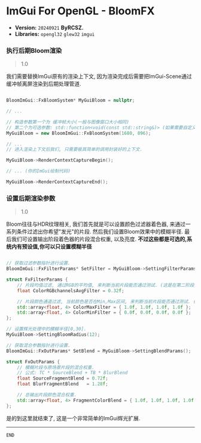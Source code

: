 # ImGui For OpenGL - BloomFX

- __Version:__ `20240921` __ByRCSZ.__
- __Libraries:__ `opengl32` `glew32` `imgui` 

### 执行后期Bloom渲染
> 1.0

我们需要替换ImGui原有的渲染上下文, 因为渲染完成后需要把ImGui-Scene通过缓冲帧离屏渲染到后期处理管道.

```cpp

BloomImGui::FxBloomSystem* MyGuiBloom = nullptr;

// ...

// 构造参数第一个为 缓冲帧大小(一般与图像窗口大小相同)
// 第二个为可选参数: std::function<void(const std::string&)> (如果需要自定义日志输出)
MyGuiBloom = new BloomImGui::FxBloomSystem(1680, 896);

// ...
// 进入渲染上下文后我们, 只需要极其简单的调用封装好的上下文.

MyGuiBloom->RenderContextCaptureBegin();

// ... (你的ImGui绘制代码)

MyGuiBloom->RenderContextCaptureEnd();

```

### 设置后期渲染参数
> 1.0

Bloom往往与HDR纹理相关, 我们首先就是可以设置颜色过滤器着色器, 来通过一系列条件过滤出你希望"发光"的片段. 然后我们设置Bloom效果中的模糊半径. 最后我们可设置输出阶段着色器的片段混合权重, 以及亮度. __不过这些都是可选的,系统内有预设值,你可以只设置模糊半径__

```cpp

// 获取过滤参数指针进行设置.
BloomImGui::FxFilterParams* SetFilter = MyGuiBloom->SettingFilterParams();

struct FxFilterParams {
    // 片段均值过滤, 通过RGB的平均值, 来判断当前片段能否通过测试. (这是在第二阶段)
	float ColorRGBchannelsAvgFilter = 0.32f;

    // 片段颜色通道过滤, 当前颜色是否在Min,Max区间, 来判断当前片段能否通过测试. (这是在第一阶段)
	std::array<float, 4> ColorMaxFilter = { 1.0f, 1.0f, 1.0f, 1.0f };
	std::array<float, 4> ColorMinFilter = { 0.0f, 0.0f, 0.0f, 0.0f };
};
```

```cpp
// 设置辉光处理中的模糊半径[0,30].
MyGuiBloom->SettingBloomRadius(12);
```

```cpp
// 获取混合参数指针进行设置.
BloomImGui::FxOutParams* SetBlend = MyGuiBloom->SettingBlendParams();

struct FxOutParams {
    // 模糊片段与原场景片段的混合权重.
    // 公式: TC * SourceBlend + TB * BlurBlend
	float SourceFragmentBlend = 0.72f;
	float BlurFragmentBlend   = 1.28f;

    // 总输出片段颜色混合权重.
	std::array<float, 4> FragmentColorBlend = { 1.0f, 1.0f, 1.0f, 1.0f };
};

```

是的到这里就结束了, 这是一个非常简单的ImGui辉光扩展.

---

`END`